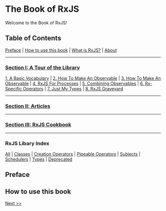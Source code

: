 # The Book of RxJS

Welcome to the Book of RxJS!

## Table of Contents

[Preface](/README.md#preface) | [How to use this book](/README.md#how-to-use-this-book) | [What is RxJS?](/00-what-is-rxjs.md) | [About](/00-about.md)

___

### [Section I: A Tour of the Library](/section-1/00-home.md)

[1. A Basic Vocabulary](/section-1/01-a-basic-vocabulary.md) | [2. How To Make An Observable](/section-1/02-how-to-make-an-observable.md) | [3. How To Make An Observable](/section-1/03-array-like-operators.md) | [4. RxJS For Processes](/section-1/04-rxjs-for-processes.md) | [5. Combining Observables](/section-1/05-combining-observables.md) | [6. Rx-Specific Operators](/section-1/06-rx-specific-operators.md) | [7. Just My Types](/section-1/07-just-my-types.md) | [8. RxJS Graveyard](/section-1/08-rxjs-graveyard.md)

___

### [Section II: Articles](/section-2/00-home.md)

---

### [Section III: RxJS Cookbook](/section-3/00-home.md)

___

### RxJS Libary Index

[All](/index/all.md) | [Classes](/index/classes.md) | [Creation Operators](/index/creation-operators.md) | [Pipeable Operators](/index/pipable-operators.md) | [Subjects](/index/subjects.md) | [Schedulers](/index/schedulers.md) | [Types](/index/types.md) | [Deprecated](/index/deprecated.md)

## Preface

## How to use this book

[Next >>](./00-what-is-rxjs.md)